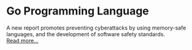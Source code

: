 
# Go Programming Language


A new report promotes preventing cyberattacks by using memory-safe languages, and the development of software safety standards.  
[Read more...](https://www.techrepublic.com/article/white-house-report-memory-safe-programming-languages/)